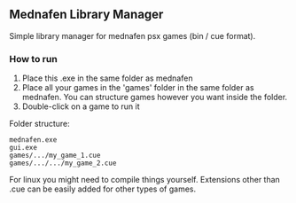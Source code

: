 ## Mednafen Library Manager

Simple library manager for mednafen psx games (bin / cue format).


### How to run
1) Place this .exe in the same folder as mednafen
2) Place all your games in the 'games' folder in the same folder as mednafen. You can structure games however you want inside the folder. 
3) Double-click on a game to run it

Folder structure:
```
mednafen.exe
gui.exe
games/.../my_game_1.cue
games/.../.../my_game_2.cue
```

For linux you might need to compile things yourself. Extensions other than .cue can be easily added for other types of games. 
